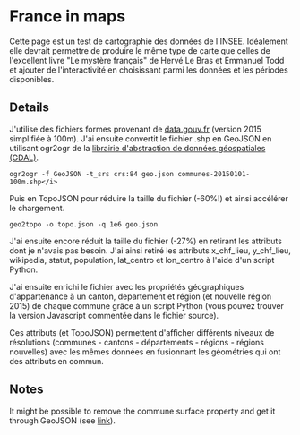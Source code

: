 # France in maps

Cette page est un test de cartographie des données de l'INSEE. Idéalement elle devrait permettre de produire le même type de carte que celles de l'excellent livre "Le mystère français" de Hervé Le Bras et Emmanuel Todd et ajouter de l'interactivité en choisissant parmi les données et les périodes disponibles.

## Details

J'utilise des fichiers formes provenant de <a href="https://www.data.gouv.fr/fr/datasets/decoupage-administratif-communal-francais-issu-d-openstreetmap/" target="_blank">data.gouv.fr</a> (version 2015 simplifiée à 100m). J'ai ensuite convertit le fichier .shp en GeoJSON en utilisant ogr2ogr de la <a href="http://www.gdal.org/" target="_blank">librairie d'abstraction de données géospatiales (GDAL)</a>. 

    ogr2ogr -f GeoJSON -t_srs crs:84 geo.json communes-20150101-100m.shp</i>

Puis en TopoJSON pour réduire la taille du fichier (-60%!) et ainsi accélérer le chargement.

    geo2topo -o topo.json -q 1e6 geo.json

J'ai ensuite encore réduit la taille du fichier (-27%) en retirant les attributs dont je n'avais pas besoin. J'ai ainsi retiré les attributs x_chf_lieu, y_chf_lieu, wikipedia, statut, population, lat_centro et lon_centro à l'aide d'un script Python.

J'ai ensuite enrichi le fichier avec les propriétés géographiques d'appartenance à un canton, departement et région (et nouvelle région 2015) de chaque commune grâce à un script Python (vous pouvez trouver la version Javascript commentée dans le fichier source).

Ces attributs (et TopoJSON) permettent d'afficher différents niveaux de résolutions (communes - cantons - départements - régions - régions nouvelles) avec les mêmes données en fusionnant les géométries qui ont des attributs en commun.

## Notes

It might be possible to remove the commune surface property and get it through GeoJSON (see [link](http://bl.ocks.org/pnavarrc/14ed098d4072be2715db)).